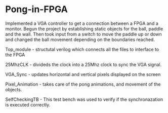 # Pong-in-FPGA
Implemented a VGA controller to get a connection between a FPGA and a monitor. Begun the project by establishing static objects for the ball, paddle and the wall. Then took input from a switch to move the paddle up or down and changed the ball movement depending on the boundaries reached. 

Top_module - structutal verilog which connects all the files to interface to the FPGA

25MhzCLK - divideds the clock into a 25Mhz clock to sync the VGA signal.

VGA_Sync - updates horizontal and vertical pixels displayed on the screen

Pixel_Animation - takes care of the pong animations, and movement of the objects.

SelfCheckingTB - This test bench was used to verify if the synchronazation is executed correctly.
